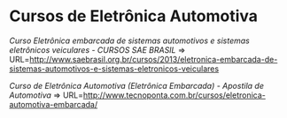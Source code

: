 Cursos de Eletrônica Automotiva
===============================
*Curso Eletrônica embarcada de sistemas automotivos e sistemas eletrônicos veiculares - CURSOS SAE BRASIL* => URL=http://www.saebrasil.org.br/cursos/2013/eletronica-embarcada-de-sistemas-automotivos-e-sistemas-eletronicos-veiculares

*Curso de Eletrônica Automotiva (Eletrônica Embarcada) - Apostila de Automotiva* => URL=http://www.tecnoponta.com.br/cursos/eletronica-automotiva-embarcada/

